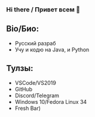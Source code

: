 ### Hi there / Привет всем 👋

## Bio/Био:
* Русский разраб
* Учу и кодю на Java, и Python

## Тулзы:
* VSCode/VS2019
* GitHub
* Discord/Telegram
* Windows 10/Fedora Linux 34
* Fresh Bar)

